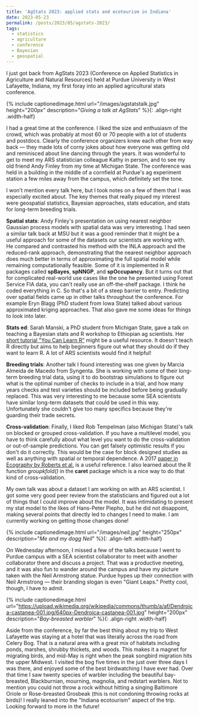 ```yaml
---
title: 'AgStats 2023: applied stats and ecotourism in Indiana'
date: 2023-05-23
permalink: /posts/2023/05/agstats-2023/
tags:
  - statistics
  - agriculture
  - conference
  - Bayesian
  - geospatial
---
```


I just got back from AgStats 2023 (Conference on Applied Statistics in Agriculture and Natural Resources) held at Purdue University in West Lafayette, Indiana, my first foray into an applied agricultural stats conference.

<!--break-->

{% include captionedimage.html url="/images/agstatstalk.jpg" height="200px" description="<i>Giving a talk at AgStats</i>" %}{: .align-right .width-half}

I had a great time at the conference. I liked the size and enthusiasm of the crowd, which was probably at most 60 or 70 people with a lot of students and postdocs. Clearly the conference organizers knew each other from way back &mdash; they made lots of corny jokes about how everyone was getting old and reminisced about line dancing through the years. It was wonderful to get to meet my ARS statistician colleague Kathy in person, and to see my old friend Andy Finley from my time at Michigan State. The conference was held in a building in the middle of a cornfield at Purdue's ag experiment station a few miles away from the campus, which definitely set the tone.

I won't mention every talk here, but I took notes on a few of them that I was especially excited about. The key themes that really piqued my interest were geospatial statistics, Bayesian approaches, stats education, and stats for long-term breeding trials.

**Spatial stats**: Andy Finley's presentation on using nearest neighbor Gaussian process models with spatial data was very interesting. I had seen a similar talk back at MSU but it was a good reminder that it might be a useful approach for some of the datasets our scientists are working with. He compared and contrasted his method with the INLA approach and the reduced-rank approach, demonstrating that the nearest neighbor approach does much better in terms of approximating the full spatial model while remaining computationally feasible. Some of it is implemented in R packages called **spBayes**, **spNNGP**, and **spOccupancy**. But it turns out that for complicated real-world use cases like the one he presented using Forest Service FIA data, you can't really use an off-the-shelf package. I think he coded everything in C. So that's a bit of a steep barrier to entry. Predicting over spatial fields came up in other talks throughout the conference. For example Eryn Blagg (PhD student from Iowa State) talked about various approximated kriging approaches. That also gave me some ideas for things to look into later.

**Stats ed**: Sarah Manski, a PhD student from Michigan State, gave a talk on teaching a Bayesian stats and R workshop to Ethiopian ag scientists. Her [short tutorial "You Can Learn R"](https://bookdown.org/manskisa/You_Can_Learn_R/) might be a useful resource. It doesn't teach R directly but aims to help beginners figure out what they should do if they want to learn R. A lot of ARS scientists would find it helpful!

**Breeding trials**: Another talk I found interesting was one given by Marcia Almeida de Macedo from Syngenta. She is working with some of their long-term breeding trial data, using it to do bootstrap simulations to figure out what is the optimal number of checks to include in a trial, and how many years checks and test varieties should be included before being gradually replaced. This was very interesting to me because some SEA scientists have similar long-term datasets that could be used in this way. Unfortunately she couldn't give too many specifics because they're guarding their trade secrets.

**Cross-validation**: Finally, I liked Rob Tempelman (also Michigan State)'s talk on blocked or grouped cross-validation. If you have a multilevel model, you have to think carefully about what level you want to do the cross-validation or out-of-sample predictions. You can get falsely optimistic results if you don't do it correctly. This would be the case for block designed studies as well as anything with spatial or temporal dependence. A 2017 [paper in Ecography by Roberts et al.](https://onlinelibrary.wiley.com/doi/full/10.1111/ecog.02881) is a useful reference. I also learned about the R function *groupkfold()* in the **caret** package which is a nice way to do that kind of cross-validation.

My own talk was about a dataset I am working on with an ARS scientist. I got some very good peer review from the statisticians and figured out a lot of things that I could improve about the model. It was intimidating to present my stat model to the likes of Hans-Peter Piepho, but he did not disappoint, making several points that directly led to changes I need to make. I am currently working on getting those changes done!

{% include captionedimage.html url="/images/neil.jpg" height="250px" description="<i>Me and my dogg Neil</i>" %}{: .align-left .width-half}

On Wednesday afternoon, I missed a few of the talks because I went to Purdue campus with a SEA scientist collaborator to meet with another collaborator there and discuss a project. That was a productive meeting, and it was also fun to wander around the campus and have my picture taken with the Neil Armstrong statue. Purdue hypes up their connection with Neil Armstrong &mdash; their branding slogan is even "Giant Leaps." Pretty cool, though, I have to admit.

{% include captionedimage.html url="https://upload.wikimedia.org/wikipedia/commons/thumb/a/af/Dendroica-castanea-001.jpg/640px-Dendroica-castanea-001.jpg" height="200px" description="<i>Bay-breasted warbler</i>" %}{: .align-right .width-half}

Aside from the conference, by far the best thing about my trip to West Lafayette was staying at a hotel that was literally across the road from Celery Bog. That is a natural area with a great mix of habitats including ponds, marshes, shrubby thickets, and woods. This makes it a magnet for migrating birds, and mid-May is right when the peak songbird migration hits the upper Midwest. I visited the bog five times in the just over three days I was there, and enjoyed some of the best birdwatching I have ever had. Over that time I saw twenty species of warbler including the beautiful bay-breasted, Blackburnian, mourning, magnolia, and redstart warblers. Not to mention you could not throw a rock without hitting a singing Baltimore Oriole or Rose-breasted Grosbeak (this is not condoning throwing rocks at birds)! I really leaned into the "Indiana ecotourism" aspect of the trip. Looking forward to more in the future!


